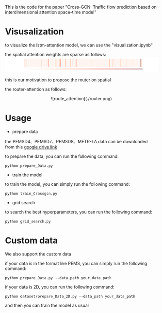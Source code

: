 This is the code for the paper "Cross-GCN: Traffic flow prediction based on interdimensional attention space-time model"

# Visusalization
to visualize the lstm-attention model, we can use the "visualization.ipynb"

the spatial attention weights are sparse as follows:    
![spatial_attention](./heatmap.png)

this is our motivation to propose the router on spatial

the router-attention as follows:

<center>
![route_attention](./router.png)
</center>

# Usage
+ prepare data

the PEMSD4、PEMSD7、PEMSD8、METR-LA data can be downloaded from this [google drive link](https://drive.google.com/drive/folders/13teLsvLL5M-0h36Xzjk24n1MHhQSmbCc?usp=drive_link)

to prepare the data, you can run the following command:

```
python prepare_Data.py 
```
+ train the model

to train the model, you can simply  run the following command:

```
python train_Crossgcn.py
```

+ grid search

to search the best hyperparameters, you can run the following command:

```
python grid_search.py
```


# Custom data

We also support the custom data

if your data is in the format like PEMS, you can simply run the following command:

```
python prepare_Data.py --data_path your_data_path
```

if your data is 2D, you can run the following command:

```
python dataset/prepare_Data_2D.py --data_path your_data_path
```
and then you can train the model as usual
